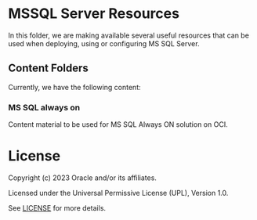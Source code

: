 # MSSQL Server Resources

In this folder, we are making available several useful resources that can be used when deploying, using or configuring MS SQL Server.

## Content Folders

Currently, we have the following content:

### MS SQL always on  

Content material to be used for MS SQL Always ON solution on OCI.

# License

Copyright (c) 2023 Oracle and/or its affiliates.

Licensed under the Universal Permissive License (UPL), Version 1.0.

See [LICENSE](https://github.com/oracle-devrel/technology-engineering/blob/folder-structure/LICENSE) for more details.
